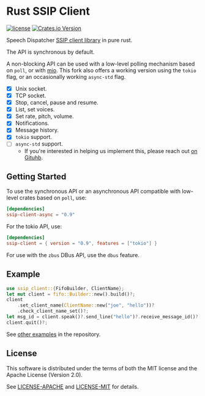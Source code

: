 Rust SSIP Client
================

[![license](https://img.shields.io/badge/license-MIT%2FApache--2.0-blue)](https://gitlab.com/lp-accessibility/ssip-client/raw/main/LICENSE-MIT)
[![Crates.io Version](https://img.shields.io/crates/v/ssip-client-async.svg)](https://crates.io/crates/ssip-client-async)

Speech Dispatcher [SSIP client library](http://htmlpreview.github.io/?https://github.com/brailcom/speechd/blob/master/doc/ssip.html) in pure rust.

The API is synchronous by default.

A non-blocking API can be used with a low-level polling mechanism based on `poll`, or
with [mio](https://github.com/tokio-rs/mio).
This fork also offers a working version using the `tokio` flag, or an occasionally working `async-std` flag.

- [x] Unix socket.
- [x] TCP socket.
- [x] Stop, cancel, pause and resume.
- [x] List, set voices.
- [x] Set rate, pitch, volume.
- [x] Notifications.
- [x] Message history.
- [x] `tokio` support.
- [ ] `async-std` support.
	- If you're interested in helping us implement this, please reach out [on Gituhb](https://github.com/odilia-app/ssip-client-async/issues).

Getting Started
---------------

To use the synchronous API or an asynchronous API compatible with low-level crates based on `poll`, use:

```toml
[dependencies]
ssip-client-async = "0.9"
```

For the tokio API, use:

```toml
[dependencies]
ssip-client = { version = "0.9", features = ["tokio"] }
```

For use with the `zbus` DBus API, use the `dbus` feature.

Example
-------

```rust
use ssip_client::{FifoBuilder, ClientName};
let mut client = fifo::Builder::new().build()?;
client
    .set_client_name(ClientName::new("joe", "hello"))?
    .check_client_name_set()?;
let msg_id = client.speak()?.send_line("hello")?.receive_message_id()?;
client.quit()?;
```

See [other examples](https://github.com/odilia-app/ssip-client-async/tree/main/examples) in the repository.

License
-------

This software is distributed under the terms of both the MIT license
and the Apache License (Version 2.0).

See [LICENSE-APACHE](LICENSE-APACHE) and [LICENSE-MIT](LICENSE-MIT) for details.
